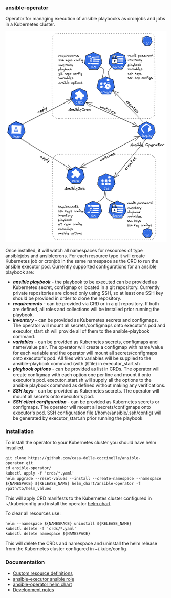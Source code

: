 
### ansible-operator
Operator for managing execution of ansible playbooks as cronjobs and jobs in a Kubernetes cluster.

<picture>
  <source media="(prefers-color-scheme: dark)" srcset="./images/overview-dark.png">
  <source media="(prefers-color-scheme: light)" srcset="./images/overview-light.png">
  <img alt="Switch image." src="./images/overview-light.png">
</picture>

Once installed, it will watch all namespaces for resources of type ansiblejobs and ansiblecrons. For each resource type it will create Kubernetes job or cronjob in the same namespace as the CRD to run the ansible executor pod. Currently supported configurations for an ansible playbook are:
- ***ansible playbook*** - the playbook to be executed can be provided as Kubernetes secret, configmap or located in a git repository. Currently private repositories are cloned only using SSH, so at least one SSH key should be provided in order to clone the repository.
- ***requirements*** - can be provided via CRD or in a git repository. If both are defined, all roles and collections will be installed prior running the playbook.
- ***inventory*** - can be provided as Kubernetes secrets and configmaps. The operator will mount all secrets/configmaps onto executor's pod and executor_start.sh will provide all of them to the ansible-playbook command.
- ***variables*** - can be provided as Kubernetes secrets, configmaps and name/value pair. The operator will create a configmap with name/value for each variable and the operator will mount all secrets/configmaps onto executor's pod. All files with variables will be supplied to the ansible-playbook command (with @file) in executor_start.sh
- ***playbook options*** - can be provided as list in CRDs. The operator will create configmap with each option one per line and mount it onto executor's pod. executor_start.sh will supply all the options to the ansible playbook command as defined without making any verifications.
- ***SSH keys*** - can be provided as Kubernetes secrets. The operator will mount all secrets onto executor's pod.
- ***SSH client configuration*** - can be provided as Kubernetes secrets or configmaps.  The operator will mount all secrets/configmaps onto executor's pod. SSH configuration file (/home/ansible/.ssh/config) will be generated by executor_start.sh prior running the playbook

### Installation
To install the operator to your Kubernetes cluster you should have helm installed.

    git clone https://github.com/casa-delle-coccinelle/ansible-operator.git
    cd ansible-operator/
    kubectl apply -f 'crds/*.yaml'
    helm upgrade --reset-values --install --create-namespace --namespace ${NAMESPACE} ${RELEASE_NAME} helm_chart/ansible-operator -f /path/to/helm_values

This will apply CRD manifests to the Kubernetes cluster configured in ~/.kube/config and install the operator [helm chart](../helm_chart/ansible-operator)

To clear all resources use:

    helm --namespace ${NAMESPACE} uninstall ${RELEASE_NAME}
    kubectl delete -f 'crds/*.yaml'
    kubectl delete namespace ${NAMESPACE}

This will delete the CRDs and namespace and uninstall the helm release from the Kubernetes cluster configured in ~/.kube/config

### Documentation
* [Custom resource definitions](./CRDS.md)
* [ansible-executor ansible role](./ANSIBLE_EXECUTOR.md)
* [ansible-operator helm chart](./HELM_CHART.md)
* [Development notes](./DEVELOPMENT.md)
